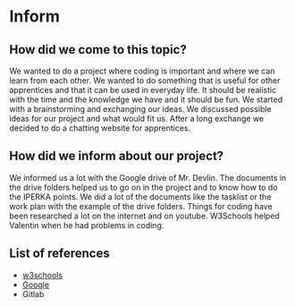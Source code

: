 # Inform

## How did we come to this topic?
We wanted to do a project where coding is important and where we can learn from each other. We wanted to do something that is useful for other apprentices and that it can be used in everyday life. It should be realistic with the time and the knowledge we have and it should be fun. We started with a brainstorming and exchanging our ideas. We discussed possible ideas for our project and what would fit us. After a long exchange we decided to do a chatting website for apprentices.

## How did we inform about our project?
We informed us a lot with the Google drive of Mr. Devlin. The documents in the drive folders helped us to go on in the project and to know how to do the IPERKA points. We did a lot of the documents like the tasklist or the work plan with the example of the drive folders. Things for coding have been researched a lot on the internet and on youtube. W3Schools helped Valentin when he had problems in coding. 

## List of references 
- [w3schools](https://www.w3schools.com/js/js_ajax_intro.asp)
- [Google](https://www.google.com/search?q=google&rlz=1C1CSMH_deCH1018CH1018&oq=google++&aqs=chrome..69i57j69i59j69i60l2j69i65l2j69i60j69i65.2466j0j4&sourceid=chrome&ie=UTF-8)
- Gitlab










